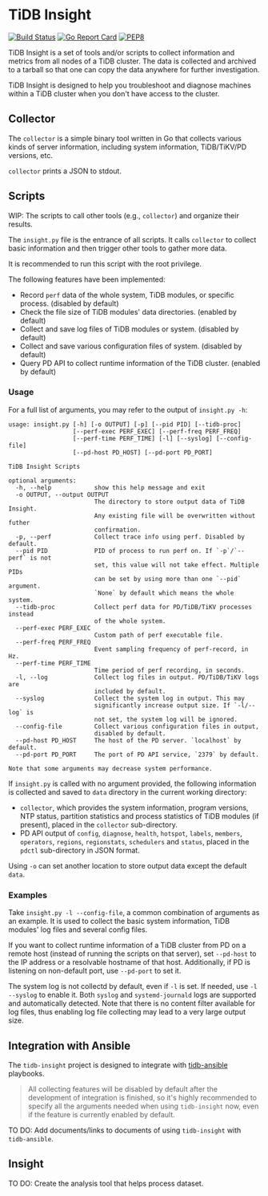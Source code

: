 # TiDB Insight

[![Build Status](https://travis-ci.org/AstroProfundis/tidb-insight.svg?branch=raw)](https://travis-ci.org/AstroProfundis/tidb-insight)
[![Go Report Card](https://goreportcard.com/badge/github.com/AstroProfundis/tidb-insight)](https://goreportcard.com/report/github.com/AstroProfundis/tidb-insight)
[![PEP8](https://img.shields.io/badge/code%20style-pep8-blue.svg)](https://www.python.org/dev/peps/pep-0008/)

TiDB Insight is a set of tools and/or scripts to collect information and metrics from all nodes of a TiDB cluster. The data is collected and archived to a tarball so that one can copy the data anywhere for further investigation.

TiDB Insight is designed to help you troubleshoot and diagnose machines within a TiDB cluster when you don't have access to the cluster.

## Collector

The `collector` is a simple binary tool written in Go that collects various kinds of server information, including system information, TiDB/TiKV/PD versions, etc.

`collector` prints a JSON to stdout.

## Scripts

WIP: The scripts to call other tools (e.g., `collector`) and organize their results.

The `insight.py` file is the entrance of all scripts. It calls `collector` to collect basic information and then trigger other tools to gather more data.

It is recommended to run this script with the root privilege.

The following features have been implemented:

 - Record `perf` data of the whole system, TiDB modules, or specific process. (disabled by default)
 - Check the file size of TiDB modules' data directories. (enabled by default)
 - Collect and save log files of TiDB modules or system. (disabled by default)
 - Collect and save various configuration files of system. (disabled by default)
 - Query PD API to collect runtime information of the TiDB cluster. (enabled by default)

### Usage

For a full list of arguments, you may refer to the output of `insight.py -h`:

```
usage: insight.py [-h] [-o OUTPUT] [-p] [--pid PID] [--tidb-proc]
                  [--perf-exec PERF_EXEC] [--perf-freq PERF_FREQ]
                  [--perf-time PERF_TIME] [-l] [--syslog] [--config-file]
                  [--pd-host PD_HOST] [--pd-port PD_PORT]

TiDB Insight Scripts

optional arguments:
  -h, --help            show this help message and exit
  -o OUTPUT, --output OUTPUT
                        The directory to store output data of TiDB Insight.
                        Any existing file will be overwritten without futher
                        confirmation.
  -p, --perf            Collect trace info using perf. Disabled by default.
  --pid PID             PID of process to run perf on. If `-p`/`--perf` is not
                        set, this value will not take effect. Multiple PIDs
                        can be set by using more than one `--pid` argument.
                        `None` by default which means the whole system.
  --tidb-proc           Collect perf data for PD/TiDB/TiKV processes instead
                        of the whole system.
  --perf-exec PERF_EXEC
                        Custom path of perf executable file.
  --perf-freq PERF_FREQ
                        Event sampling frequency of perf-record, in Hz.
  --perf-time PERF_TIME
                        Time period of perf recording, in seconds.
  -l, --log             Collect log files in output. PD/TiDB/TiKV logs are
                        included by default.
  --syslog              Collect the system log in output. This may
                        significantly increase output size. If `-l/--log` is
                        not set, the system log will be ignored.
  --config-file         Collect various configuration files in output,
                        disabled by default.
  --pd-host PD_HOST     The host of the PD server. `localhost` by default.
  --pd-port PD_PORT     The port of PD API service, `2379` by default.

Note that some arguments may decrease system performance.
```

If `insight.py` is called with no argument provided, the following information is collected and saved to `data` directory in the current working directory:

 - `collector`, which provides the system information, program versions, NTP status, partition statistics and process statistics of TiDB modules (if present), placed in the `collector` sub-directory.
 - PD API output of `config`, `diagnose`, `health`, `hotspot`, `labels`, `members`, `operators`, `regions`, `regionstats`, `schedulers` and `status`, placed in the `pdctl` sub-directory in JSON format.

Using `-o` can set another location to store output data except the default `data`.

### Examples

Take `insight.py -l --config-file`, a common combination of arguments as an example. It is used to collect the basic system information, TiDB modules' log files and several config files.

If you want to collect runtime information of a TiDB cluster from PD on a remote host (instead of running the scripts on that server), set `--pd-host` to the IP address or a resolvable hostname of that host. Additionally, if PD is listening on non-default port, use `--pd-port` to set it.

The system log is not collectd by default, even if `-l` is set. If needed, use `-l --syslog` to enable it. Both `syslog` and `systemd-journald` logs are supported and automatically detected. Note that there is no content filter available for log files, thus enabling log file collecting may lead to a very large output size.

## Integration with Ansible

The `tidb-insight` project is designed to integrate with [tidb-ansible](https://github.com/pingcap/tidb-ansible) playbooks.

> All collecting features will be disabled by default after the development of integration is finished, so it's highly recommended to specify all the arguments needed when using `tidb-insight` now, even if the feature is currently enabled by default.

TO DO: Add documents/links to documents of using `tidb-insight` with `tidb-ansible`.

## Insight

TO DO: Create the analysis tool that helps process dataset.
